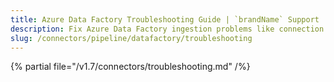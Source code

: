 ```yaml
---
title: Azure Data Factory Troubleshooting Guide | `brandName` Support
description: Fix Azure Data Factory ingestion problems like connection errors, metadata loss, or unsupported activity types.
slug: /connectors/pipeline/datafactory/troubleshooting
---
```


{% partial file="/v1.7/connectors/troubleshooting.md" /%}
